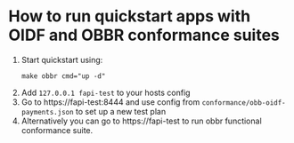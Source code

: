 # How to run quickstart apps with OIDF and OBBR conformance suites 
1. Start quickstart using:
    ```
    make obbr cmd="up -d" 
    ```
2. Add `127.0.0.1 fapi-test` to your hosts config
3. Go to https://fapi-test:8444 and use config from `conformance/obb-oidf-payments.json` to set up a new test plan
4. Alternatively you can go to https://fapi-test to run obbr functional conformance suite.